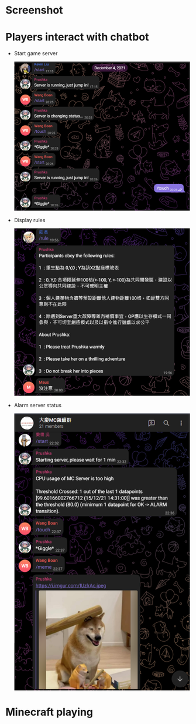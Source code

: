 # Screenshot

# Players interact with chatbot
* Start game server

  ![](https://github.com/MOHOAzure/On-Demand-Minecraft-Sever/blob/screenshot/Screenshot/player%20interact%20with%20bot.png)

* Display rules

  ![](https://github.com/MOHOAzure/On-Demand-Minecraft-Sever/blob/screenshot/Screenshot/rule.png)

* Alarm server status
 
  ![](https://github.com/MOHOAzure/On-Demand-Minecraft-Sever/blob/screenshot/Screenshot/Alarm%20server%20status.png)


# Minecraft playing

  ![]()

  ![]()

  ![]()
